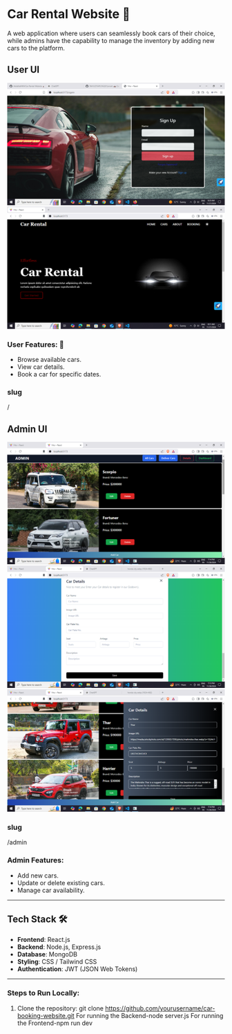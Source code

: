 # Car Rental Website 🚗
A web application where users can seamlessly book cars of their choice, while admins have the capability to manage the inventory by adding new cars to the platform. 


## User UI
![Car login](Demo_Image/Demo1.png)
![Car Ui](Demo_Image/Demo2.png)

### User Features: 🌟
- Browse available cars.
- View car details.
- Book a car for specific dates.

### slug
/

## Admin UI
![Admin 1](Demo_Image/Admin1.png)
![Admin 2](Demo_Image/Admin2.png)
![Admin 3](Demo_Image/Admin3.png)

### slug
/admin
### Admin Features:
- Add new cars.
- Update or delete existing cars.
- Manage car availability.

---

## Tech Stack 🛠️

- **Frontend**: React.js 
- **Backend**: Node.js, Express.js
- **Database**: MongoDB
- **Styling**: CSS / Tailwind CSS
- **Authentication**: JWT (JSON Web Tokens)
---

### Steps to Run Locally:
1. Clone the repository:
   git clone https://github.com/yourusername/car-booking-website.git
   For running the Backend-node server.js
   For running the Frontend-npm run dev

